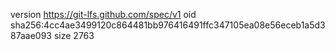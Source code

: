 version https://git-lfs.github.com/spec/v1
oid sha256:4cc4ae3499120c864481bb976416491ffc347105ea08e56eceb1a5d387aae093
size 2763
